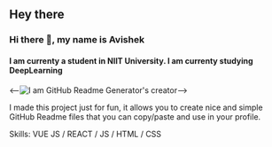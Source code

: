 ## Hey there
### Hi there 👋, my name is Avishek
#### I am currenty a student in NIIT University. I am currenty studying DeepLearning
<--![I am GitHub Readme Generator's creator](https://arturssmirnovs.github.io/github-profile-readme-generator/images/banner.png)-->

I made this project just for fun, it allows you to create nice and simple GitHub Readme files that you can copy/paste and use in your profile.

Skills: VUE JS / REACT / JS / HTML / CSS